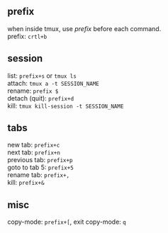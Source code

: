 prefix
---
when inside tmux, use *prefix* before each command.  
prefix: `crtl+b`  

session
---
list: `prefix+s` or `tmux ls`  
attach: `tmux a -t SESSION_NAME`  
rename: `prefix $`  
detach (quit): `prefix+d`  
kill: `tmux kill-session -t SESSION_NAME`  

tabs
---
new tab: `prefix+c`  
next tab: `prefix+n`  
previous tab: `prefix+p`  
goto to tab 5: `prefix+5`  
rename tab: `prefix+,`  
kill: `prefix+&`  

misc
---
copy-mode: `prefix+[`, exit copy-mode: `q`  

